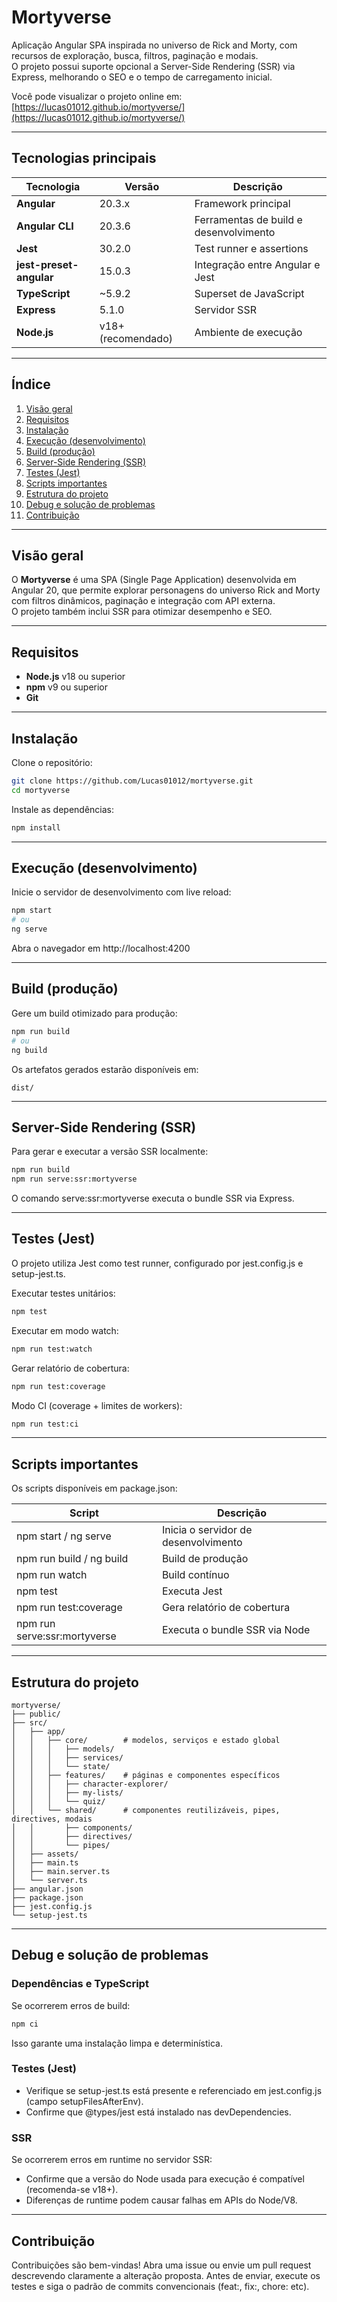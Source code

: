 
# Mortyverse

Aplicação Angular SPA inspirada no universo de Rick and Morty, com recursos de exploração, busca, filtros, paginação e modais.  
O projeto possui suporte opcional a Server-Side Rendering (SSR) via Express, melhorando o SEO e o tempo de carregamento inicial.

Você pode visualizar o projeto online em: [https://lucas01012.github.io/mortyverse/](https://lucas01012.github.io/mortyverse/)

---

## Tecnologias principais

| Tecnologia             | Versão         | Descrição                              |
|------------------------|---------------|----------------------------------------|
| **Angular**            | 20.3.x        | Framework principal                    |
| **Angular CLI**        | 20.3.6        | Ferramentas de build e desenvolvimento |
| **Jest**               | 30.2.0        | Test runner e assertions               |
| **jest-preset-angular**| 15.0.3        | Integração entre Angular e Jest        |
| **TypeScript**         | ~5.9.2        | Superset de JavaScript                 |
| **Express**            | 5.1.0         | Servidor SSR                           |
| **Node.js**            | v18+ (recomendado) | Ambiente de execução              |

---

## Índice

1. [Visão geral](#visão-geral)  
2. [Requisitos](#requisitos)  
3. [Instalação](#instalação)  
4. [Execução (desenvolvimento)](#execução-desenvolvimento)  
5. [Build (produção)](#build-produção)  
6. [Server-Side Rendering (SSR)](#server-side-rendering-ssr)  
7. [Testes (Jest)](#testes-jest)  
8. [Scripts importantes](#scripts-importantes)  
9. [Estrutura do projeto](#estrutura-do-projeto)  
10. [Debug e solução de problemas](#debug-e-solução-de-problemas)  
11. [Contribuição](#contribuição)

---

## Visão geral

O **Mortyverse** é uma SPA (Single Page Application) desenvolvida em Angular 20, que permite explorar personagens do universo Rick and Morty com filtros dinâmicos, paginação e integração com API externa.  
O projeto também inclui SSR para otimizar desempenho e SEO.

---

## Requisitos

- **Node.js** v18 ou superior  
- **npm** v9 ou superior  
- **Git**

---

## Instalação

Clone o repositório:

```bash
git clone https://github.com/Lucas01012/mortyverse.git
cd mortyverse
```

Instale as dependências:

```bash
npm install
```

---

## Execução (desenvolvimento)

Inicie o servidor de desenvolvimento com live reload:

```bash
npm start
# ou
ng serve
```

Abra o navegador em http://localhost:4200

---

## Build (produção)

Gere um build otimizado para produção:

```bash
npm run build
# ou
ng build
```

Os artefatos gerados estarão disponíveis em:

```
dist/
```

---

## Server-Side Rendering (SSR)

Para gerar e executar a versão SSR localmente:

```bash
npm run build
npm run serve:ssr:mortyverse
```

O comando serve:ssr:mortyverse executa o bundle SSR via Express.

---

## Testes (Jest)

O projeto utiliza Jest como test runner, configurado por jest.config.js e setup-jest.ts.

Executar testes unitários:
```bash
npm test
```

Executar em modo watch:
```bash
npm run test:watch
```

Gerar relatório de cobertura:
```bash
npm run test:coverage
```

Modo CI (coverage + limites de workers):
```bash
npm run test:ci
```

---

## Scripts importantes

Os scripts disponíveis em package.json:

| Script                        | Descrição                                 |
|-------------------------------|-------------------------------------------|
| npm start / ng serve          | Inicia o servidor de desenvolvimento      |
| npm run build / ng build      | Build de produção                         |
| npm run watch                 | Build contínuo                            |
| npm test                      | Executa Jest                              |
| npm run test:coverage         | Gera relatório de cobertura               |
| npm run serve:ssr:mortyverse  | Executa o bundle SSR via Node             |

---

## Estrutura do projeto

```
mortyverse/
├── public/
├── src/
│   ├── app/
│   │   ├── core/        # modelos, serviços e estado global
│   │   │   ├── models/
│   │   │   ├── services/
│   │   │   └── state/
│   │   ├── features/    # páginas e componentes específicos
│   │   │   ├── character-explorer/
│   │   │   ├── my-lists/
│   │   │   └── quiz/
│   │   └── shared/      # componentes reutilizáveis, pipes, directives, modais
│   │       ├── components/
│   │       ├── directives/
│   │       └── pipes/
│   ├── assets/
│   ├── main.ts
│   ├── main.server.ts
│   └── server.ts
├── angular.json
├── package.json
├── jest.config.js
└── setup-jest.ts
```

---

## Debug e solução de problemas

### Dependências e TypeScript
Se ocorrerem erros de build:
```bash
npm ci
```
Isso garante uma instalação limpa e determinística.

### Testes (Jest)
- Verifique se setup-jest.ts está presente e referenciado em jest.config.js (campo setupFilesAfterEnv).
- Confirme que @types/jest está instalado nas devDependencies.

### SSR
Se ocorrerem erros em runtime no servidor SSR:
- Confirme que a versão do Node usada para execução é compatível (recomenda-se v18+).
- Diferenças de runtime podem causar falhas em APIs do Node/V8.

---

## Contribuição

Contribuições são bem-vindas!
Abra uma issue ou envie um pull request descrevendo claramente a alteração proposta.
Antes de enviar, execute os testes e siga o padrão de commits convencionais (feat:, fix:, chore: etc).